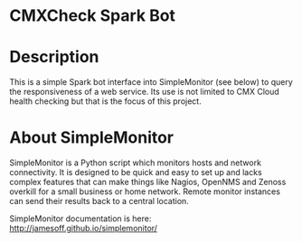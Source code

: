 # CMXCheck Spark Bot

# Description

This is a simple Spark bot interface into SimpleMonitor (see below) to query the responsiveness of a web service. Its use is not limited to CMX Cloud health checking but that is the focus of this project.

# About SimpleMonitor

SimpleMonitor is a Python script which monitors hosts and network connectivity. It is designed to be quick and easy to set up and lacks complex features that can make things like Nagios, OpenNMS and Zenoss overkill for a small business or home network. Remote monitor instances can send their results back to a central location.

SimpleMonitor documentation is here: http://jamesoff.github.io/simplemonitor/
